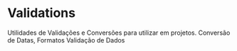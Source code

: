 # Validations

Utilidades de Validações e Conversões para utilizar em projetos.
Conversão de Datas, Formatos 
Validação de Dados